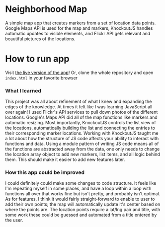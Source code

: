 # Neighborhood Map

A simple map app that creates markers from a set of location data points. Google Maps API is used for the map and markers, KnockoutJS handles automatic updates to visible elements, and Flickr API gets relevant and beautiful pictures of the locations.

# How to run app

Visit [the live version of the app](https://rileybrazell.github.io/neighborhood-map)! Or, clone the whole repository and open `index.html` in your favorite browser

### What I learned

This project was all about refinement of what I knew and expanding the edges of the knowledge. At times it felt like I was learning JavaScript all over again! I used Flickr's API services to pull down photos of the different locations. Google's Maps API did all of the map functions like markers and automatic resizing. Most importantly, KnockoutJS controls the list view of the locations, automatically building the list and connecting the entries to their corresponding marker locations. Working with KnockoutJS taught me a lot about how the structure of JS code affects your ability to interact with functions and data. Using a module pattern of writing JS code means all of the functions are abstracted away from the data, one only needs to change the location array object to add new markers, list items, and all logic behind them. This should make it easier to add new features later.

### How this app could be improved

I could definitely could make some changes to code structure. It feels like I'm repeating myself in some places, and have a loop within a loop with functions all over that works fine but isn't pretty, and probably isn't optimal. As for features, I think it would fairly straight-forward to enable to user to add their own points; the map will automatically update it's center based on where the points are. The location points require a lat/lng pair and title, with some work these could be guessed and automated from a title entered by the user.
